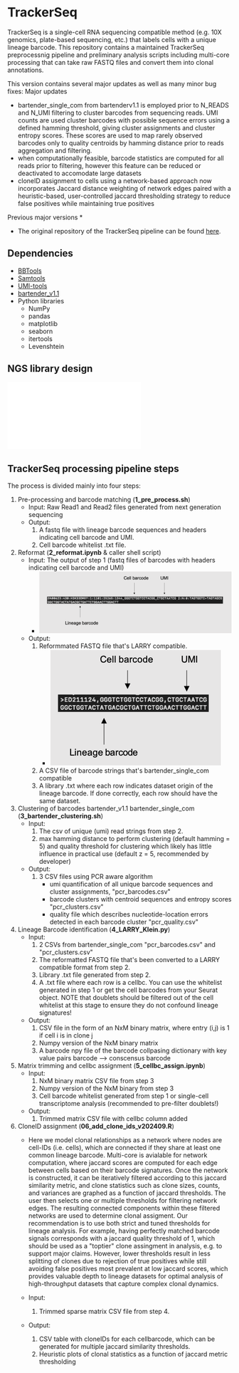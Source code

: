# TrackerSeq

TrackerSeq is a single-cell RNA sequencing compatible method (e.g. 10X genomics, plate-based sequencing, etc.) that labels cells with a unique lineage barcode. This repository contains a maintained TrackerSeq preprocessnig pipeline and preliminary analysis scripts including multi-core processing that can take raw FASTQ files and convert them into clonal annotations. 

This version contains several major updates as well as many minor bug fixes:
Major updates
* bartender_single_com from bartenderv1.1 is employed prior to N_READS and N_UMI filtering to cluster barcodes from sequencing reads. UMI counts are used cluster barcodes with possible sequence errors using a defined hamming threshold, giving cluster assignments and cluster entropy scores. These scores are used to map rarely observed barcodes only to quality centroids by hamming distance prior to reads aggregation and filtering.
* when computationally feasible, barcode statistics are computed for all reads prior to filtering, however this feature can be reduced or deactivated to accomodate large datasets
* cloneID assignment to cells using a network-based approach now incorporates Jaccard distance weighting of network edges paired with a heuristic-based, user-controlled jaccard thresholding strategy to reduce false positives while maintaining true positives


Previous major versions 
* 
* The original repository of the TrackerSeq pipeline can be found [here](https://github.com/mayer-lab/Bandler-et-al_lineage).

## Dependencies

* [BBTools](https://jgi.doe.gov/data-and-tools/software-tools/bbtools/)
* [Samtools](https://www.htslib.org/)
* [UMI-tools](https://umi-tools.readthedocs.io/en/latest/index.html)
* [bartender_v1.1]()
* Python libraries
  * NumPy
  * pandas
  * matplotlib
  * seaborn
  * itertools
  * Levenshtein

## NGS library design
![TrackerSeq_seqstrategy](TrackerSeq_seqstrategy.pdf)

## TrackerSeq processing pipeline steps

 The process is divided mainly into four steps: 

1. Pre-processing and barcode matching (**1_pre_process.sh**)
   * Input: Raw Read1 and Read2 files generated from next generation sequencing 
   * Output: 
     1. A fastq file with lineage barcode sequences and headers indicating cell barcode and UMI. 
     2. Cell barcode whitelist .txt file. 
2. Reformat (**2_reformat.ipynb** & caller shell script)
   * Input: The output of step 1 (fastq files of barcodes with headers indicating cell barcode and UMI)
     * ![2_before_reformat](images/2_before_format.png)
   * Output:
     1. Reformmated FASTQ file that's LARRY compatible. 
        * ![2_after_reformat](images/2_after_reformat.png)
     2. A CSV file of barcode strings that's bartender_single_com compatible
     3. A library .txt where each row indicates dataset origin of the lineage barcode. If done correctly, each row should have the same dataset. 
3. Clustering of barcodes bartender_v1.1 bartender_single_com (**3_bartender_clustering.sh**)
   * Input: 
     1. The csv of unique (umi) read strings from step 2.
     2. max hamming distance to perform clustering (default hamming = 5) and quality threshold for clustering which likely has little influence in practical use (default z = 5, recommended by developer)
   * Output: 
     1. 3 CSV files using PCR aware algorithm
        * umi quantification of all unique barcode sequences and cluster assignments, "pcr_barcodes.csv"
        * barcode clusters with centroid sequences and entropy scores "pcr_clusters.csv"
        * quality file which describes nucleotide-location errors detected in each barcode cluster "pcr_quality.csv"
4. Lineage Barcode identification (**4_LARRY_Klein.py**)
   * Input: 
     1. 2 CSVs from bartender_single_com "pcr_barcodes.csv" and "pcr_clusters.csv"
     2. The reformatted FASTQ file that's been converted to a LARRY compatible format from step 2.
     3. Library .txt file generated from step 2.
     4. A .txt file where each row is a cellbc. You can use the whitelist generated in step 1 or get the cell barcodes from your Seurat object. NOTE that doublets should be filtered out of the cell whitelist at this stage to ensure they do not confound lineage signatures!
   * Output: 
     1. CSV file in the form of an NxM binary matrix, where entry (i,j) is 1 if cell i is in clone j
     2. Numpy version of the NxM binary matrix
     3. A barcode npy file of the barcode collpasing dictionary with key value pairs barcode --> conscensus barcode
5. Matrix trimming and cellbc assignment (**5_cellbc_assign.ipynb**)
   * Input:
     1. NxM binary matrix CSV file from step 3
     2. Numpy version of the NxM binary from step 3
     3. Cell barcode whitelist generated from step 1 or single-cell transcriptome analysis (recommended to pre-filter doublets!)
   * Output:
     1. Trimmed matrix CSV file with cellbc column added
6. CloneID assignment (**06_add_clone_ids_v202409.R**)
   * Here we model clonal relationships as a network where nodes are cell-IDs (i.e. cells), which are connected if they share at least one common lineage barcode. Multi-core is avialable for network computation, where jaccard scores are computed for each edge between cells based on their barcode signatures. Once the network is constructed, it can be iteratively filtered according to this jaccard similarity metric, and clone statistics such as clone sizes, counts, and variances are graphed as a function of jaccard thresholds. The user then selects one or multiple thresholds for filtering network edges. The resulting connected components within these filtered networks are used to determine clonal assigment. Our recommendation is to use both strict and tuned thresholds for lineage analysis. For example, having perfectly matched barcode signals corresponds with a jaccard quality threshold of 1, which should be used as a "toptier" clone assingment in analysis, e.g. to support major claims. However, lower thresholds result in less splitting of clones due to rejection of true positives while still avoiding false positives most prevalent at low jaccard scores, which provides valuable depth to lineage datasets for optimal analysis of high-throughput datasets that capture complex clonal dynamics. 

   * Input: 
     1. Trimmed sparse matrix CSV file from step 4.
   * Output:
     1. CSV table with cloneIDs for each cellbarcode, which can be generated for multiple jaccard similarity thresholds. 
     2. Heuristic plots of clonal statistics as a function of jaccard metric thresholding

